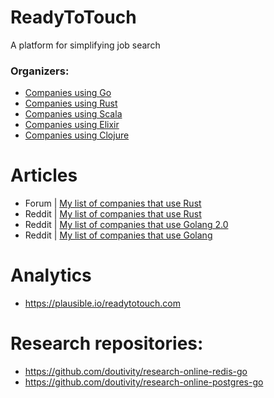 # ReadyToTouch
A platform for simplifying job search

### Organizers:
- [Companies using Go](https://readytotouch.com/organizers/golang/companies)
- [Companies using Rust](https://readytotouch.com/organizers/rust/companies)
- [Companies using Scala](https://readytotouch.com/organizers/scala/companies)
- [Companies using Elixir](https://readytotouch.com/organizers/elixir/companies)
- [Companies using Clojure](https://readytotouch.com/organizers/clojure/companies)

# Articles
- Forum | [My list of companies that use Rust](https://users.rust-lang.org/t/my-list-of-companies-that-use-rust/127300)
- Reddit | [My list of companies that use Rust](https://www.reddit.com/r/rust/comments/1jg4rrl/my_list_of_companies_that_use_rust/)
- Reddit | [My list of companies that use Golang 2.0](https://www.reddit.com/r/golang/comments/1ixglek/my_list_of_companies_that_use_golang_20/)
- Reddit | [My list of companies that use Golang](https://www.reddit.com/r/golang/comments/1fjbp1p/my_list_of_companies_that_use_golang/)

# Analytics
- https://plausible.io/readytotouch.com

# Research repositories:
- https://github.com/doutivity/research-online-redis-go
- https://github.com/doutivity/research-online-postgres-go
